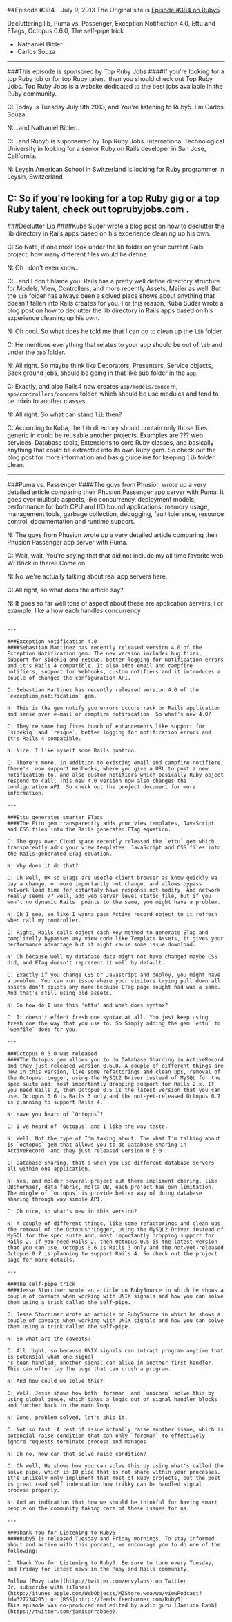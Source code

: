 ##Episode #384 - July 9, 2013
The Original site is [Episode #384 on Ruby5](http://ruby5.envylabs.com/episodes/420-episode-384-july-9-2013)

Decluttering lib, Puma vs. Passenger, Exception Notification 4.0, Ettu and ETags, Octopus 0.6.0, 
The self-pipe trick

* Nathaniel Bibler
* Carlos Souza

---

###This episode is sponsored by Top Ruby Jobs 
####If you're looking for a top Ruby job or for top Ruby talent, then you should check out Top Ruby Jobs. Top Ruby Jobs is a website dedicated to the best jobs available in the Ruby community.

C: Today is Tuesday July 9th 2013, and You're listening  to Ruby5. I'm Carlos Souza..

N: ..and Nathaniel Bibler..

C: ..and Ruby5 is suponsered by Top Ruby Jobs. International Technological University in looking for a senior Ruby on Rails developer in San Jose, California.

N: Leysin American School in Switzerland is looking for Ruby programmer in Leysin, Switzerland

C: So if you're looking for a top Ruby gig or a top Ruby talent, check out toprubyjobs.com .
---

###Declutter Lib 
####Kuba Suder wrote a blog post on how to declutter the lib directory in Rails apps based on his experience cleaning up his own.

C: So Nate, if one most look under the lib folder on your current Rails project, how many different files would be define.

N: Oh I don't even know..

C: ..and I don't blame you. Rails has a pretty well define directory structure for Models, View, Controllers, and more recently Assets, Mailer as well. But the `lib` folder has always been a solved place shows about anything that doesn't fallen into Rails creates for you. For this reason, Kuba Suder wrote a blog post on how to declutter the lib directory in Rails apps based on his experience cleaning up his own.

N: Oh cool. So what does he told me that I can do to clean up the `lib` folder.

C: He mentions everything that relates to your app should be out of `lib` and under the `app` folder. 

N: All right. So maybe think like Decorators, Presenters, Service objects, Back ground jobs, should be going in that like sub folder in the `app`.

C: Exactly, and also Rails4 now creates `app/models/concern`, `app/controllers/concern` folder, which should be use modules and tend to be mixin to another classes.

N: All right. So what can stand `lib` then? 

C: According to Kuba, the `lib` directory should contain only those files generic in could be reusable another projects. Examples are ??? web services, Database tools, Extensions to core Ruby classes, and basically anything that could be extracted into its own Ruby gem. So check out the blog post for more information and basig guideline for keeping `lib` folder clean.   

---

###Puma vs. Passenger
####The guys from Phusion wrote up a very detailed article comparing their Phusion Passenger app server with Puma. It goes over multiple aspects, like concurrency, deployment models, performance for both CPU and I/O ­bound applications, memory usage, management tools, garbage collection, debugging, fault­ tolerance, resource control, documentation and runtime support.

N: The guys from Phusion wrote up a very detailed article comparing their Phusion Passenger app server with Puma.

C: Wait, wait, You're saying that that did not include my all time favorite web WEBrick in there? Come on.

N: No we're actually talking about real app servers here.

C: All right, so what does the article say?

N: It goes so far well tons of aspect about these are application servers. For example, like a how each handles concurrency 
~~~~

---

###Exception Notification 4.0 
####Sebastian Martinez has recently released version 4.0 of the Exception Notification gem. The new version includes bug fixes, support for sidekiq and resque, better logging for notification errors and it's Rails 4 compatible. It also adds email and campfire notifiers, support for Webhooks, custom notifiers and it introduces a couple of changes the configuration API.

C: Sebastian Martinez has recently released version 4.0 of the `exception_notification` gem.

N: This is the gem notify you errors occurs rack or Rails application and sense over e-mail or campfire notification. So what's new 4.0?

C: They're some bug fixes bunch of enhancements like support for `sidekiq` and `resque`, better logging for notification errors and it's Rails 4 compatible. 

N: Nice. I like myself some Rails quattro.

C: There's more, in addition to existing email and campfire notifiere, there's  now support Webhooks, where you give a URL to post a new notification to, and also custom notifiers which basically Ruby object respond to call. This new 4.0 version now also changes the configuration API. So check out the project document for more information.

---

###Ettu generates smarter ETags 
####The Ettu gem transparently adds your view templates, JavaScript and CSS files into the Rails ­generated ETag equation.

C: The guys over Cloud space recently released the `ettu` gem which transparently adds your view templates, JavaScript and CSS files into the Rails ­generated ETag equation.

N: Why does it do that?

C: Oh well, OK so ETags are usetle client browser as know quickly wa pay a change, or more importantly not change. and allows bypass network load time for cotantaly have response not modify. And network really seems ?? well, add web server level static file, but if you won't no dynamic Rails  points to the same, you might have a problem.

N: Oh I see, so like I wanna pass Active record object to it refresh when call my controller. 

C: Right, Rails calls object cash key method to generate ETag and complitelly bypasses any view code like Template Assets, it gives your performance advantage but it might cause some issue download.

N: Oh because well my database data might not have changed maybe CSS did, and ETag doesn't represent it well by default. 

C: Exactly if you change CSS or Javascript and deploy, you might have a problem. You can run issue where your visitors trying pull down all assets don't exists any more because ETag page sought had was a same. And that's still using old assets. 

N: So how do I use this 'ettu' and what does syntax?

C: It doesn't effect fresh one syntax at all. You just keep using fresh one the way that you use to. So Simply adding the gem `ettu` to `Gemfile` does for you.

---

###Octopus 0.6.0 was released 
####The Octopus gem allows you to do Database Sharding in ActiveRecord and they just released version 0.6.0. A couple of different things are new in this version, like some refactorings and clean ups, removal of the Octopus::Logger, using the MySQL2 Driver instead of MySQL for the spec suite and, most importantly dropping support for Rails 2.x. If you need Rails 2, then Octopus 0.5 is the latest version that you can use. Octopus 0.6 is Rails 3 only and the not­-yet-­released Octopus 0.7 is planning to support Rails 4.

N: Have you heard of `Octopus`?

C: I've heard of `Octopus` and I like the way taste.

N: Well, Not the type of I'm taking about. The what I'm talking about is `octopus` gem that allows you to do Database sharing in ActiveRecord. and they just released version 0.6.0 . 

C: Database sharing, that's when you use different database servers all within one application.
 
N: Yes, and molder several project out there impliment chering, like DBchermaer, data fabric, molta DB, each project has own limitation. The mingle of `octopus` is provide better way of doing database sharing through way simple API. 

C: Oh nice, so what's new in this version?

N: A couple of different things, like some refactorings and clean ups, the removal of the Octopus::Logger, using the MySQL2 Driver instead of MySQL for the spec suite and, most importantly dropping support for Rails 2. If you need Rails 2, then Octopus 0.5 is the latest version that you can use. Octopus 0.6 is Rails 3 only and the not­-yet-­released Octopus 0.7 is planning to support Rails 4. So check out the project page for more details.

---

###The self-pipe trick 
####Jesse Storrimer wrote an article on RubySource in which he shows a couple of caveats when working with UNIX signals and how you can solve them using a trick called the self­-pipe.

C: Jesse Storrimer wrote an article on RubySource in which he shows a couple of caveats when working with UNIX signals and how you can solve them using a trick called the self­-pipe.

N: So what are the caveats?

C: All right, so because UNIX signals can intrapt program anytime that is potensial what one signal
's been handled, another signal can alive in another first handler. This can often lay the bugs that can crush a program. 

N: And how could we solve this?

C: Well, Jesse shows how both `foreman` and `unicorn` solve this by using global queue, which takes a logic out of signal handler blocks and further back in the main loop.

N: Done, problem solved, let's ship it.

C: Not so fast. A rest of issue actually raise another issue, which is potencial raise condition that can only `foreman` to effectively ignore requests terminate process and manages.

N: Oh no, how can that solve raise condition?

C: Oh well, He shows how you can solve this by using what's called the solve pipe, which is IO pipe that is not share within your processes. It's unlikely only impliment that most of Ruby projects, but the post is great read self indencation how trikky can be handled signal process properly.

N: And an indication that how we should be thinkful for having smart people on the community taking care of these issues for us. 

---

###Thank You for Listening to Ruby5 
####Ruby5 is released Tuesday and Friday mornings. To stay informed about and active with this podcast, we encourage you to do one of the following:

C: Thank You for Listening to Ruby5. Be sure to tune every Tuesday, and Friday for latest news in the Ruby and Rails community.

Follow [Envy Labs](http://twitter.com/envylabs) on Twitter
Or, subscribe with [iTunes](http://itunes.apple.com/WebObjects/MZStore.woa/wa/viewPodcast?id=327234205) or [RSS](http://feeds.feedburner.com/Ruby5)
This episode was co-produced and edited by audio guru [Jamison Rabb](https://twitter.com/jamisonrabbee).